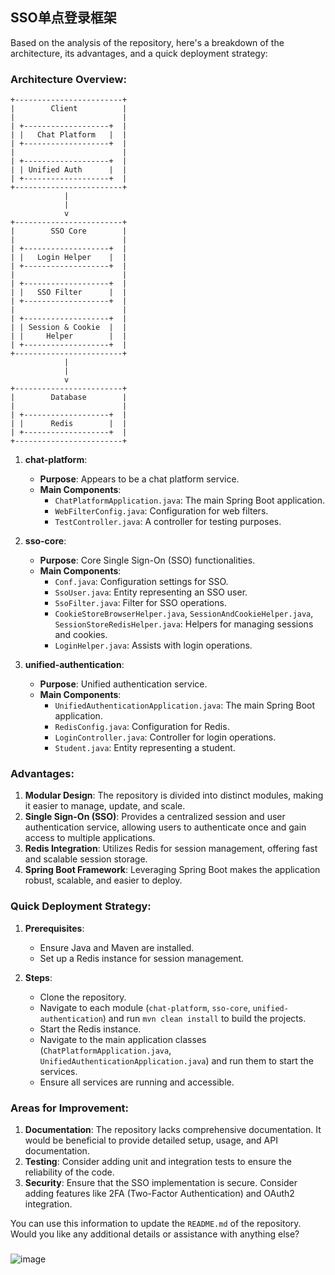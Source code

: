 ## SSO单点登录框架



Based on the analysis of the repository, here's a breakdown of the architecture, its advantages, and a quick deployment strategy:

### Architecture Overview:

```
+------------------------+
|        Client          |
|                        |
| +-------------------+  |
| |   Chat Platform   |  |
| +-------------------+  |
|                        |
| +-------------------+  |
| | Unified Auth      |  |
| +-------------------+  |
+------------------------+
            |
            |
            v
+------------------------+
|        SSO Core        |
|                        |
| +-------------------+  |
| |   Login Helper    |  |
| +-------------------+  |
|                        |
| +-------------------+  |
| |   SSO Filter      |  |
| +-------------------+  |
|                        |
| +-------------------+  |
| | Session & Cookie  |  |
| |     Helper        |  |
| +-------------------+  |
+------------------------+
            |
            |
            v
+------------------------+
|        Database        |
|                        |
| +-------------------+  |
| |      Redis        |  |
| +-------------------+  |
+------------------------+
```



1. **chat-platform**:
   - **Purpose**: Appears to be a chat platform service.
   - **Main Components**:
     - `ChatPlatformApplication.java`: The main Spring Boot application.
     - `WebFilterConfig.java`: Configuration for web filters.
     - `TestController.java`: A controller for testing purposes.

2. **sso-core**:
   - **Purpose**: Core Single Sign-On (SSO) functionalities.
   - **Main Components**:
     - `Conf.java`: Configuration settings for SSO.
     - `SsoUser.java`: Entity representing an SSO user.
     - `SsoFilter.java`: Filter for SSO operations.
     - `CookieStoreBrowserHelper.java`, `SessionAndCookieHelper.java`, `SessionStoreRedisHelper.java`: Helpers for managing sessions and cookies.
     - `LoginHelper.java`: Assists with login operations.

3. **unified-authentication**:
   - **Purpose**: Unified authentication service.
   - **Main Components**:
     - `UnifiedAuthenticationApplication.java`: The main Spring Boot application.
     - `RedisConfig.java`: Configuration for Redis.
     - `LoginController.java`: Controller for login operations.
     - `Student.java`: Entity representing a student.

### Advantages:

1. **Modular Design**: The repository is divided into distinct modules, making it easier to manage, update, and scale.
2. **Single Sign-On (SSO)**: Provides a centralized session and user authentication service, allowing users to authenticate once and gain access to multiple applications.
3. **Redis Integration**: Utilizes Redis for session management, offering fast and scalable session storage.
4. **Spring Boot Framework**: Leveraging Spring Boot makes the application robust, scalable, and easier to deploy.

### Quick Deployment Strategy:

1. **Prerequisites**:
   - Ensure Java and Maven are installed.
   - Set up a Redis instance for session management.

2. **Steps**:
   - Clone the repository.
   - Navigate to each module (`chat-platform`, `sso-core`, `unified-authentication`) and run `mvn clean install` to build the projects.
   - Start the Redis instance.
   - Navigate to the main application classes (`ChatPlatformApplication.java`, `UnifiedAuthenticationApplication.java`) and run them to start the services.
   - Ensure all services are running and accessible.

### Areas for Improvement:

1. **Documentation**: The repository lacks comprehensive documentation. It would be beneficial to provide detailed setup, usage, and API documentation.
2. **Testing**: Consider adding unit and integration tests to ensure the reliability of the code.
3. **Security**: Ensure that the SSO implementation is secure. Consider adding features like 2FA (Two-Factor Authentication) and OAuth2 integration.

You can use this information to update the `README.md` of the repository. Would you like any additional details or assistance with anything else?

##### 





![image](https://user-images.githubusercontent.com/87351268/163117354-0410ddcd-0104-49b0-853b-9c443edf34c9.png)



